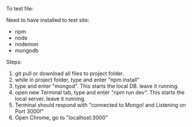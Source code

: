 To test file:

Need to have installed to test site: 

* npm
* node
* nodemon
* mongodb

Steps:

1. git pull or download all files to project folder.
2. while in project folder, type and enter "npm install"
3. type and enter "mongod". This starts the local DB. leave it running.
4. open new Terminal tab, type and enter "npm run dev". This starts the local server. leave it running.
5. Terminal should respond with "connected to Mongo! and Listening on Port 3000!"
6. Open Chrome, go to "localhost:3000"
